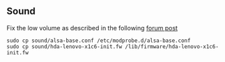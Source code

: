 
## Sound

Fix the low volume as described in the following [forum post](https://forums.lenovo.com/t5/Linux-Discussion/X1-Carbon-Gen-6-weird-audio-behaviour/td-p/4167282)

```
sudo cp sound/alsa-base.conf /etc/modprobe.d/alsa-base.conf
sudo cp sound/hda-lenovo-x1c6-init.fw /lib/firmware/hda-lenovo-x1c6-init.fw
```
